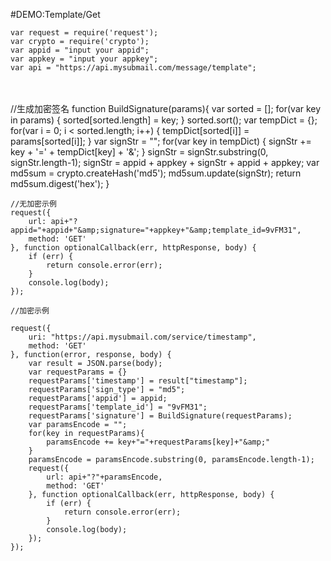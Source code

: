 #DEMO:Template/Get

    var request = require('request');
    var crypto = require('crypto');
    var appid = "input your appid";
    var appkey = "input your appkey";
    var api = "https://api.mysubmail.com/message/template";


​    
​    
    //生成加密签名
    function BuildSignature(params){
        var sorted = [];
        for(var key in params) {
            sorted[sorted.length] = key;
        }
        sorted.sort();
        var tempDict = {};
        for(var i = 0; i < sorted.length; i++) {
            tempDict[sorted[i]] = params[sorted[i]];
        }
        var signStr = "";
        for(var key in tempDict) {
            signStr += key + '=' + tempDict[key] + '&amp;'; 
        }
        signStr = signStr.substring(0, signStr.length-1);
        signStr = appid + appkey + signStr + appid + appkey; 
        var md5sum = crypto.createHash('md5');
        md5sum.update(signStr);
        return md5sum.digest('hex');
    }
    
    //无加密示例
    request({
        url: api+"?appid="+appid+"&amp;signature="+appkey+"&amp;template_id=9vFM31", 
        method: 'GET'
    }, function optionalCallback(err, httpResponse, body) {
        if (err) {
            return console.error(err);
        }
        console.log(body);
    });
    
    //加密示例
    
    request({
        uri: "https://api.mysubmail.com/service/timestamp",
        method: 'GET'
    }, function(error, response, body) {
        var result = JSON.parse(body);
        var requestParams = {}
        requestParams['timestamp'] = result["timestamp"];
        requestParams['sign_type'] = "md5";
        requestParams['appid'] = appid;
        requestParams['template_id'] = "9vFM31";
        requestParams['signature'] = BuildSignature(requestParams);
        var paramsEncode = "";
        for(key in requestParams){
            paramsEncode += key+"="+requestParams[key]+"&amp;"
        }
        paramsEncode = paramsEncode.substring(0, paramsEncode.length-1);
        request({
            url: api+"?"+paramsEncode, 
            method: 'GET'
        }, function optionalCallback(err, httpResponse, body) {
            if (err) {
                return console.error(err);
            }
            console.log(body);
        });
    });